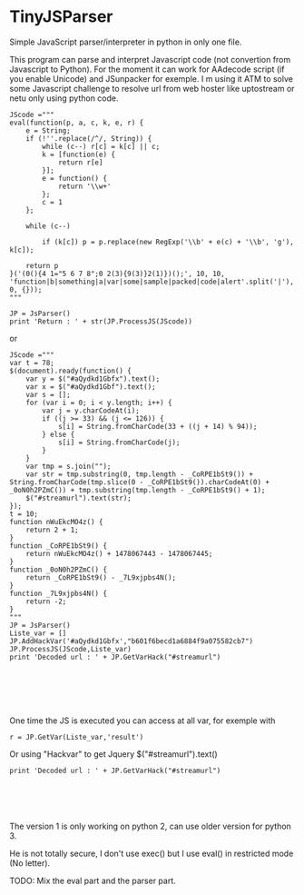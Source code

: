 # TinyJSParser
Simple JavaScript parser/interpreter in python in only one file.

This program can parse and interpret Javascript code (not convertion from Javascript to Python). For the moment it can work for AAdecode script (if you enable Unicode) and JSunpacker for exemple.
I m using it ATM to solve some Javascript challenge to resolve url from web hoster like uptostream or netu only using python code.

```
JScode ="""
eval(function(p, a, c, k, e, r) {
    e = String;
    if (!''.replace(/^/, String)) {
        while (c--) r[c] = k[c] || c;
        k = [function(e) {
            return r[e]
        }];
        e = function() {
            return '\\w+'
        };
        c = 1
    };

    while (c--)

        if (k[c]) p = p.replace(new RegExp('\\b' + e(c) + '\\b', 'g'), k[c]);

    return p
}('(0(){4 1="5 6 7 8";0 2(3){9(3)}2(1)})();', 10, 10, 'function|b|something|a|var|some|sample|packed|code|alert'.split('|'), 0, {}));
"""

JP = JsParser()
print 'Return : ' + str(JP.ProcessJS(JScode))
```

or

```
JScode ="""
var t = 78;
$(document).ready(function() {
    var y = $("#aQydkd1Gbfx").text();
    var x = $("#aQydkd1Gbf").text();
    var s = [];
    for (var i = 0; i < y.length; i++) {
        var j = y.charCodeAt(i);
        if ((j >= 33) && (j <= 126)) {
            s[i] = String.fromCharCode(33 + ((j + 14) % 94));
        } else {
            s[i] = String.fromCharCode(j);
        }
    }
    var tmp = s.join("");
    var str = tmp.substring(0, tmp.length - _CoRPE1bSt9()) + String.fromCharCode(tmp.slice(0 - _CoRPE1bSt9()).charCodeAt(0) + _0oN0h2PZmC()) + tmp.substring(tmp.length - _CoRPE1bSt9() + 1);
    $("#streamurl").text(str);
});
t = 10;
function nWuEkcMO4z() {
    return 2 + 1;
}
function _CoRPE1bSt9() {
    return nWuEkcMO4z() + 1478067443 - 1478067445;
}
function _0oN0h2PZmC() {
    return _CoRPE1bSt9() - _7L9xjpbs4N();
}
function _7L9xjpbs4N() {
    return -2;
}
"""
JP = JsParser()
Liste_var = []
JP.AddHackVar('#aQydkd1Gbfx',"b601f6becd1a6884f9a075582cb7")
JP.ProcessJS(JScode,Liste_var)
print 'Decoded url : ' + JP.GetVarHack("#streamurl")
```
   
<br><br><br><br>
   
One time the JS is executed you can access at all var, for exemple with
```
r = JP.GetVar(Liste_var,'result')
```

Or using "Hackvar" to get Jquery $("#streamurl").text()
```
print 'Decoded url : ' + JP.GetVarHack("#streamurl")
```
   
<br><br><br><br>
The version 1 is only working on python 2, can use older version for python 3.   
   
He is not totally secure, I don't use exec() but I use eval() in restricted mode (No letter).

TODO:
Mix the eval part and the parser part.
